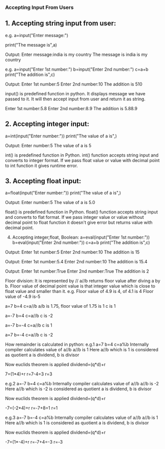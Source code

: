### Accepting Input From Users 

## 1. Accepting string input from user:


e.g.
a=input("Enter message:")

print("The message is",a)

Output:
Enter message:india is my country
The message is india is my country



e.g.
a=input("Enter 1st number:")
b=input("Enter 2nd number:")
c=a+b
print("The addition is",c)

Output:
Enter 1st number:5
Enter 2nd number:10
The addition is 510

input() is predefined function in python. It displays message we have passed to it. It will then accept input from user and return it as string.


Enter 1st number:5.8
Enter 2nd number:8.9
The addition is 5.88.9



## 2. Accepting integer input:
a=int(input("Enter number:"))
print("The value of a is",)

Output:
Enter number:5
The value of a is 5

int() is predefined function in Python.
int() function accepts string input and converts to integer format.
If we pass float value or value with decimal point to int function it gives runtime error.



## 3. Accepting float input:
a=float(input("Enter number:"))
print("The value of a is",)

Output:
Enter number:5
The value of a is 5.0


float() is predefined function in Python.
float() function accepts string input and converts to flat format.
If we pass integer value or value without decimal point to float function it doesn't give error but returns value with decimal point.


4. Accepting integer,float, Boolean:
a=eval(input("Enter 1st number:"))
b=eval(input("Enter 2nd number:"))
c=a+b
print("The addition is",c)


Output:
Enter 1st number:5
Enter 2nd number:10
The addition is 15



Output:
Enter 1st number:5.4
Enter 2nd number:10
The addition is 15.4


Output:
Enter 1st number:True
Enter 2nd number:True
The addition is 2



Floor division:
It is represented by //
a//b returns floor value after diving a by b. Floor value of decimal point value is that integer value which is close to float value and smaller than it.
e.g. Floor value of 4.9 is 4, of 4.1 is 4
Floor value of -4.9 is-5

a=7
b=4
c=a//b
a/b is 1.75, floor value of 1.75 is 1
c is 1


a=-7
b=4
c=a//b
c is -2


a=-7
b=-4
c=a//b
c is 1


a=7
b=-4
c=a//b
c is -2







How remainder is calculated in python:
e.g.1
a=7
b=4
c=a%b
Internally compiler calculates value of a//b
a//b is 1
Here a//b which is 1  is considered as quotient
a is dividend, b is divisor

Now euclids theorem is applied
dividend=(q*d)+r

7=(1*4)+r
r=7-4=3
r=3




e.g.2
a=-7
b=4
c=a%b
Internally compiler calculates value of a//b
a//b is -2
Here a//b which is -2  is considered as quotient
a is dividend, b is divisor

Now euclids theorem is applied
dividend=(q*d)+r

-7=(-2*4)+r
r=-7+8=1
r=1



e.g.3
a=-7
b=-4
c=a%b
Internally compiler calculates value of a//b
a//b is 1
Here a//b which is 1  is considered as quotient
a is dividend, b is divisor

Now euclids theorem is applied
dividend=(q*d)+r

-7=(1*-4)+r
r=-7+4=-3
r=-3
